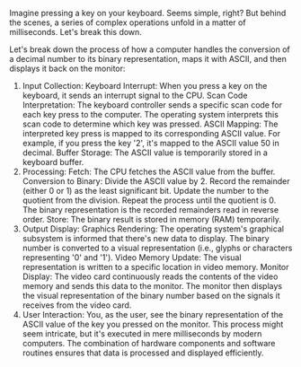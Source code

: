 Imagine pressing a key on your keyboard. Seems simple, right? But behind the scenes, a series of complex operations unfold in a matter of milliseconds. Let's break this down.

Let's break down the process of how a computer handles the conversion of a decimal number to its binary representation, maps it with ASCII, and then displays it back on the monitor:

1. Input Collection:
Keyboard Interrupt: When you press a key on the keyboard, it sends an interrupt signal to the CPU.
Scan Code Interpretation: The keyboard controller sends a specific scan code for each key press to the computer. The operating system interprets this scan code to determine which key was pressed.
ASCII Mapping: The interpreted key press is mapped to its corresponding ASCII value. For example, if you press the key '2', it's mapped to the ASCII value 50 in decimal.
Buffer Storage: The ASCII value is temporarily stored in a keyboard buffer.
2. Processing:
Fetch: The CPU fetches the ASCII value from the buffer.
Conversion to Binary:
Divide the ASCII value by 2.
Record the remainder (either 0 or 1) as the least significant bit.
Update the number to the quotient from the division.
Repeat the process until the quotient is 0.
The binary representation is the recorded remainders read in reverse order.
Store: The binary result is stored in memory (RAM) temporarily.
3. Output Display:
Graphics Rendering:
The operating system's graphical subsystem is informed that there's new data to display.
The binary number is converted to a visual representation (i.e., glyphs or characters representing '0' and '1').
Video Memory Update: The visual representation is written to a specific location in video memory.
Monitor Display:
The video card continuously reads the contents of the video memory and sends this data to the monitor.
The monitor then displays the visual representation of the binary number based on the signals it receives from the video card.
4. User Interaction:
You, as the user, see the binary representation of the ASCII value of the key you pressed on the monitor.
This process might seem intricate, but it's executed in mere milliseconds by modern computers. The combination of hardware components and software routines ensures that data is processed and displayed efficiently.
